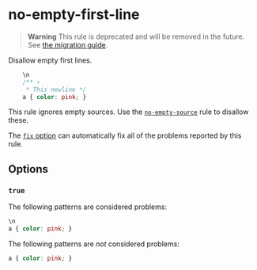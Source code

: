 # no-empty-first-line

> **Warning** This rule is deprecated and will be removed in the future. See [the migration guide](https://github.com/stylelint/stylelint/tree/15.10.3/docsmigration-guideto-15.md).

Disallow empty first lines.

<!-- prettier-ignore -->
```css
    \n
    /** ↑
     * This newline */
    a { color: pink; }
```

This rule ignores empty sources. Use the [`no-empty-source`](https://github.com/stylelint/stylelint/tree/15.10.3/librulesno-empty-sourceREADME.md) rule to disallow these.

The [`fix` option](https://github.com/stylelint/stylelint/tree/15.10.3/docsuser-guideoptions.md#fix) can automatically fix all of the problems reported by this rule.

## Options

### `true`

The following patterns are considered problems:

<!-- prettier-ignore -->
```css
\n
a { color: pink; }
```

The following patterns are _not_ considered problems:

<!-- prettier-ignore -->
```css
a { color: pink; }
```
